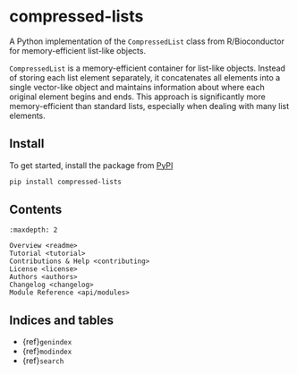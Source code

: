# compressed-lists

A Python implementation of the `CompressedList` class from R/Bioconductor for memory-efficient list-like objects.

`CompressedList` is a memory-efficient container for list-like objects. Instead of storing each list element separately, it concatenates all elements into a single vector-like object and maintains information about where each original element begins and ends. This approach is significantly more memory-efficient than standard lists, especially when dealing with many list elements.

## Install

To get started, install the package from [PyPI](https://pypi.org/project/compressed-lists/)

```bash
pip install compressed-lists
```


## Contents

```{toctree}
:maxdepth: 2

Overview <readme>
Tutorial <tutorial>
Contributions & Help <contributing>
License <license>
Authors <authors>
Changelog <changelog>
Module Reference <api/modules>
```

## Indices and tables

* {ref}`genindex`
* {ref}`modindex`
* {ref}`search`

[Sphinx]: http://www.sphinx-doc.org/
[Markdown]: https://daringfireball.net/projects/markdown/
[reStructuredText]: http://www.sphinx-doc.org/en/master/usage/restructuredtext/basics.html
[MyST]: https://myst-parser.readthedocs.io/en/latest/

